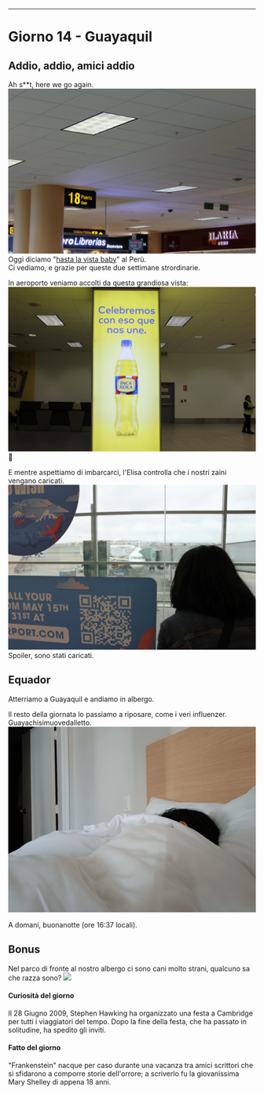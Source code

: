 ---
# Giorno 14 - Guayaquil
## Addio, addio, amici addio
Ah s**t, here we go again.
![](../photos/blog/14/IMG_0656.webp)
Oggi diciamo "[hasta la vista baby](https://www.youtube.com/watch?v=LRxaXmXvjnU)" al Perù. <br/>
Ci vediamo, e grazie per queste due settimane strordinarie.

In aeroporto veniamo accolti da questa grandiosa vista:
![](../photos/blog/14/IMG_0655.webp)
🥲

E mentre aspettiamo di imbarcarci, l'Elisa controlla che i nostri zaini vengano caricati.
![](../photos/blog/14/IMG_0659.webp)
Spoiler, sono stati caricati.


## Equador
Atterriamo a Guayaquil e andiamo in albergo. 

Il resto della giornata lo passiamo a riposare, come i veri influenzer. Guayachisimuovedalletto.
![](../photos/blog/14/IMG_cotti.webp)

A domani, buonanotte (ore 16:37 locali).

## Bonus
Nel parco di fronte al nostro albergo ci sono cani molto strani, qualcuno sa che razza sono?
![](../photos/blog/14/IMG_iguana.webp)

#### Curiosità del giorno
Il 28 Giugno 2009, Stephen Hawking ha organizzato una festa a Cambridge per tutti i viaggiatori del tempo. Dopo la fine della festa, che ha passato in solitudine, ha spedito gli inviti.
#### Fatto del giorno
\"Frankenstein\" nacque per caso durante una vacanza tra amici scrittori che si sfidarono a comporre storie dell'orrore; a scriverlo fu la giovanissima Mary Shelley di appena 18 anni.







